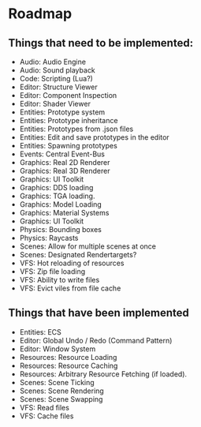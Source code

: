 # Roadmap

## Things that need to be implemented:

- Audio: Audio Engine
- Audio: Sound playback
- Code: Scripting (Lua?)
- Editor: Structure Viewer
- Editor: Component Inspection
- Editor: Shader Viewer
- Entities: Prototype system
- Entities: Prototype inheritance
- Entities: Prototypes from .json files
- Entities: Edit and save prototypes in the editor
- Entities: Spawning prototypes
- Events: Central Event-Bus
- Graphics: Real 2D Renderer
- Graphics: Real 3D Renderer
- Graphics: UI Toolkit
- Graphics: DDS loading
- Graphics: TGA loading.
- Graphics: Model Loading
- Graphics: Material Systems
- Graphics: UI Toolkit
- Physics: Bounding boxes
- Physics: Raycasts
- Scenes: Allow for multiple scenes at once
- Scenes: Designated Rendertargets?
- VFS: Hot reloading of resources
- VFS: Zip file loading
- VFS: Ability to write files
- VFS: Evict viles from file cache

## Things that have been implemented

- Entities: ECS
- Editor: Global Undo / Redo (Command Pattern)
- Editor: Window System
- Resources: Resource Loading
- Resources: Resource Caching
- Resources: Arbitrary Resource Fetching (if loaded).
- Scenes: Scene Ticking
- Scenes: Scene Rendering
- Scenes: Scene Swapping
- VFS: Read files
- VFS: Cache files
